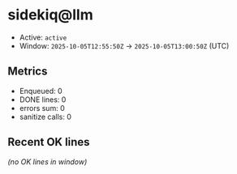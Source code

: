 # sidekiq@llm

- Active: `active`
- Window: `2025-10-05T12:55:50Z` → `2025-10-05T13:00:50Z` (UTC)

## Metrics
- Enqueued: 0
- DONE lines: 0
- errors sum: 0
- sanitize calls: 0

## Recent OK lines
_(no OK lines in window)_
